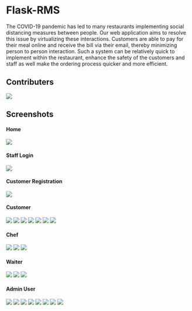 # Flask-RMS

The COVID-19 pandemic has led to many restaurants implementing social distancing measures 
between people. Our web application aims to resolve this issue by virtualizing these 
interactions. Customers are able to pay for their meal online and receive 
the bill via their email, thereby minimizing person to person interaction. Such a system can be 
relatively quick to implement within the restaurant, enhance the safety of the customers and staff 
as well make the ordering process quicker and more efficient.

## Contributers

<a href="https://github.com/COE420ProjectGroup/flask-rms/graphs/contributors">
  <img src="https://contrib.rocks/image?repo=COE420ProjectGroup/flask-rms" />
</a>

## Screenshots

#### Home

![](https://github.com/COE420ProjectGroup/flask-rms/blob/main/screenshots/home.png)

#### Staff Login

![](https://github.com/COE420ProjectGroup/flask-rms/blob/main/screenshots/login.png)

#### Customer Registration

![](https://github.com/COE420ProjectGroup/flask-rms/blob/main/screenshots/register.png)

#### Customer

![](https://github.com/COE420ProjectGroup/flask-rms/blob/main/screenshots/cust_menu.png)
![](https://github.com/COE420ProjectGroup/flask-rms/blob/main/screenshots/cust_menu_details.png)
![](https://github.com/COE420ProjectGroup/flask-rms/blob/main/screenshots/cust_orders.png)
![](https://github.com/COE420ProjectGroup/flask-rms/blob/main/screenshots/payment.png)
![](https://github.com/COE420ProjectGroup/flask-rms/blob/main/screenshots/cust_payment_opt.png)
![](https://github.com/COE420ProjectGroup/flask-rms/blob/main/screenshots/cust_payment_card.png)
![](https://github.com/COE420ProjectGroup/flask-rms/blob/main/screenshots/cust_payment_success.png)

#### Chef

![](https://github.com/COE420ProjectGroup/flask-rms/blob/main/screenshots/chef_orders.png)
![](https://github.com/COE420ProjectGroup/flask-rms/blob/main/screenshots/chef_orders_2.png)
![](https://github.com/COE420ProjectGroup/flask-rms/blob/main/screenshots/chef_orders_3.png)

#### Waiter

![](https://github.com/COE420ProjectGroup/flask-rms/blob/main/screenshots/waiter_orders.png)
![](https://github.com/COE420ProjectGroup/flask-rms/blob/main/screenshots/waiter_orders_2.png)
![](https://github.com/COE420ProjectGroup/flask-rms/blob/main/screenshots/table_status.png)
#### Admin User

![](https://github.com/COE420ProjectGroup/flask-rms/blob/main/screenshots/admin_accounts.png)
![](https://github.com/COE420ProjectGroup/flask-rms/blob/main/screenshots/admin_accounts_2.png)
![](https://github.com/COE420ProjectGroup/flask-rms/blob/main/screenshots/admin_menu.png)
![](https://github.com/COE420ProjectGroup/flask-rms/blob/main/screenshots/admin_menu_2.png)
![](https://github.com/COE420ProjectGroup/flask-rms/blob/main/screenshots/admin_add_item.png)
![](https://github.com/COE420ProjectGroup/flask-rms/blob/main/screenshots/admin_add_emp.png)
![](https://github.com/COE420ProjectGroup/flask-rms/blob/main/screenshots/admin_sales_history.png)
![](https://github.com/COE420ProjectGroup/flask-rms/blob/main/screenshots/admin_sales_history_2.png)
